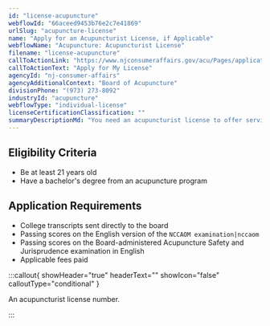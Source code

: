 ```yaml
---
id: "license-acupuncture"
webflowId: "66aceed9453b76e2c7e41869"
urlSlug: "acupuncture-license"
name: "Apply for an Acupuncturist License, if Applicable"
webflowName: "Acupuncture: Acupuncturist License"
filename: "license-acupuncture"
callToActionLink: "https://www.njconsumeraffairs.gov/acu/Pages/applications.aspx"
callToActionText: "Apply for My License"
agencyId: "nj-consumer-affairs"
agencyAdditionalContext: "Board of Acupuncture"
divisionPhone: "(973) 273-8092"
industryId: "acupuncture"
webflowType: "individual-license"
licenseCertificationClassification: ""
summaryDescriptionMd: "You need an acupuncturist license to offer services as an acupuncturist."
---
```


## Eligibility Criteria

- Be at least 21 years old
- Have a bachelor's degree from an acupuncture program

## Application Requirements

- College transcripts sent directly to the board
- Passing scores on the English version of the `NCCAOM examination|nccaom`
- Passing scores on the Board-administered Acupuncture Safety and Jurisprudence examination in English
- Applicable fees paid

:::callout{ showHeader="true" headerText="" showIcon="false" calloutType="conditional" }

An acupuncturist license number.

:::
